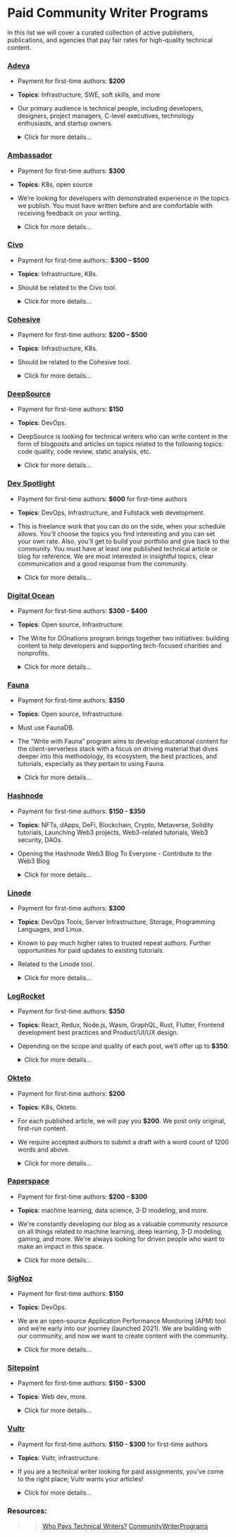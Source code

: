 # Paid Community Writer Programs
In this list we will cover a curated collection of active publishers, publications, and agencies that pay fair rates for high-quality technical content.
### [Adeva](https://adevait.com/write-for-us?utm_source=referral&utm_medium=aggregator&utm_campaign=whopaystechnicalwriters.com)
- Payment for first-time authors: **$200** 
- **Topics**: Infrastructure, SWE, soft skills, and more
- Our primary audience is technical people, including developers, designers, project managers, C-level executives, technology enthusiasts, and startup owners.
  <details> <summary>Click for more details...</summary>
  
  - **Blog Types?**
    - The blog is divided into two parts, an engineering blog, and a business blog. The engineering blog revolves around highly technical content. Blog posts in this section are in-depth tutorials and how-to guides on a range of tech concepts geared towards developers.
    - The business blog focuses on trending topics like remote work, the future of work, agile talent, startups, and the workplace. Blog posts in this section are geared towards business-oriented readers.
  - **What should I write about?**
    - Each month, we’re focusing on a few specific topic areas, and we’re looking for authors who understand and can write in-depth resources on those topics.
    - Please find the topics [here](https://airtable.com/shrJmhz5QqOEPlz6V).
  - **Submission Guidelines**
    - Fill out the application form.
    - Make sure you provide a detailed outline for your post. We don't accept posts that have a missing or vague outline. Finished posts that haven't been previously approved by the content team will be rejected.
    - Wait for someone from the content team to reach out with the next steps.
    - If you don't hear from the content team in a few days, your submission has been rejected.
    - If your post is approved, someone from the content team will get in touch with more information on the next steps.
    - Don't start writing the post unless the content team gives you the green light.
    - Once you get the green light, you can start writing.
    - Submit the completed post for a review. The post can be sent in a Google document or in Dropbox Paper. If your post contains code blocks, please use Dropbox Paper.
    - The content team will review it and reach out with feedback. Please give a few days for the review process to take place.
    - You will receive an email from the content team informing you whether your post has passed the review or has been rejected. For your post to be approved, make sure you follow our writing guidelines.
    - Accepted posts will be queued for publishing.
    - We only accept 100% unique blog posts. Plagiarism or already published articles are strictly forbidden.
    - Keep in mind that our content team reserves the right to decline your written post if you didn’t follow the guidelines.
  </details>

### [Ambassador](https://www.getambassador.io/write-for-us/?utm_source=referral&utm_medium=aggregator&utm_campaign=whopaystechnicalwriters.com)
- Payment for first-time authors: **$300** 
- **Topics**: K8s, open source
- We’re looking for developers with demonstrated experience in the topics we publish. You must have written before and are comfortable with receiving feedback on your writing.
   <details> <summary>Click for more details...</summary>
  
  - **What should I write about?**
    - Tutorials, Opinion pieces, Ultimate Guides, and Case Studies
  - **Submission Guidelines**
    - Apply: Submit this form to indicate interest in participating in our guest author program. We will review your application and contact you to discuss the next steps.
    - Write: You will be expected to write the first draft of your article (up to 1,500 words) on Dropbox paper and submit it to us. The material must be original i.e. you can’t simply take an article you’ve already published and send it to us.
    - Collaborate: Get professional editing and feedback from our editorial team. You’d be expected to implement the editor’s feedback before we publish your article.
    - Publish: Your article will be published on our blog and publicized on our social channels.
    - Get Paid: Once your article has been published, you will be paid $300.
  </details>

### [Civo](https://www.civo.com/write-for-us?utm_source=referral&utm_medium=aggregator&utm_campaign=whopaystechnicalwriters.com)
- Payment for first-time authors:: **$300 – $500**
- **Topics**: Infrastructure, K8s.
- Should be related to the Civo tool.
   <details> <summary>Click for more details...</summary>
  
  - **Types of documentation?**
    - Tutorials: Walk-throughs and guides that demonstrate how to use a particular app or tool, or how to solve a certain problem.
    - How-to's: Step-by-step instructions on how to perform a certain task or deploy. Such as how to install a particular application or set up a load balancer.
    - Top-down guides: Overviews and high-level guides on broad topics or disciplines, such as a beginner's guide to machine learning or an analysis of the concept of chaos engineering
  - **What should I write about?**
    - Kubernetes tools: Walkthroughs for Kubernetes tools and apps that solve problems and improve productivity.
    - Deployment and automation: Walkthroughs for Kubernetes tools and apps that solve problems and improve productivity.
    - Data processing and storage: Object store, databases, machine learning, and related content.
  - **Submission Guidelines**
    - Submit your idea: Fix a technical problem, explore new tools,or write a guide for beginners. The choice is yours.
    - Start writing: Once your idea is accepted by our content team, start writing and submit a first draft.
    - Get paid: When your tutorial or guide is approved, edited, and published, you could earn up to $500.
    - For more information on how to prepare a tutorial, formatting, writing styles, and details on payment, please see our [writing guide](https://www.civo.com/learn/write-for-civo-guide).
  </details>
### [Cohesive](https://cohesiveso.notion.site/Cohesive-Writers-Program-114332379ec8444f8ca0ee774b805253)
- Payment for first-time authors: **$200 – $500**
- **Topics**: Infrastructure, K8s.
- Should be related to the Cohesive tool.
   <details> <summary>Click for more details...</summary>
  
  - **Submission Guidelines**
    - Apply with a topic/proposal [here](https://forms.gle/ZdDUzXSua3gqE1j68)
    - Once your proposal is accepted, our editors will get in touch and help you refine your title and outline. We will also decide on the mechanisms of the payout at this stage.
    - We will pay you **200$  - 500$** for each post published.
    - Write: We will share writing guides, best practices, and references that you can look at as you write your post. Our editors will also be in constant touch to help you anytime you need them.
    - Once the draft is finalized, we will publish the piece on our [blog](https://blog.cohesive.so).  Every piece will be accompanied by your bio and social media links. 
    - We will make the payout as we had agreed at the acceptance phase.
  </details>
### [DeepSource](https://deepsource.io/tech-writer/?utm_source=referral&utm_medium=aggregator&utm_campaign=whopaystechnicalwriters.com)
- Payment for first-time authors: **$150** 
- **Topics**: DevOps.
- DeepSource is looking for technical writers who can write content in the form of blogposts and articles on topics related to the following topics: code quality, code review, static analysis, etc.
   <details> <summary>Click for more details...</summary>
  
  - **Submission Guidelines**
    - If you have an interesting idea for a blogpost or an article on the following topics (code quality, code review, static analysis), write to tech-writer@deepsource.io with a proposal. The proposal should have a title and a brief overview of the article in 3-5 sentences. Do mention links to previous articles you've written. We will get back to you within a day with next steps.
    - We expect the draft to be sent for review in no more than 7 - 10 days per article.
    - You will be granted access to a document after your proposal is accepted. We generally revert back with end to end comments within 5 days after receiving the first draft. We prefer to keep the back and forth to the minimum possible.
    - After the article is published, we will pay you via PayPal or similar provider depending on your country of residence.
  </details>
### [Dev Spotlight](https://www.devspotlight.com/jobs/?utm_source=referral&utm_medium=aggregator&utm_campaign=whopaystechnicalwriters.com)
- Payment for first-time authors: **$600** for first-time authors
- **Topics**: DevOps, Infrastructure, and Fullstack web development.
- This is freelance work that you can do on the side, when your schedule allows. You'll choose the topics you find interesting and you can set your own rate. Also, you'll get to build your portfolio and give back to the community. You must have at least one published technical article or blog for reference. We are most interested in insightful topics, clear communication and a good response from the community.
   <details> <summary>Click for more details...</summary>
  
  - **Submission Guidelines**
    - Sign up and we'll email you available topics that match your interests, or you can suggest your own topic ideas.
    - When you see a topic you like, submit a bid with your estimated cost and timeline.
    - Write your article from home—or anywhere you'd like!
    - We'll review your article, publish it, and pay you.
  </details>
### [Digital Ocean](https://www.digitalocean.com/community/pages/write-for-digitalocean?utm_source=referral&utm_medium=aggregator&utm_campaign=whopaystechnicalwriters.com)
- Payment for first-time authors: **$300 - $400** 
- **Topics**: Open source, Infrastructure.
- The Write for DOnations program brings together two initiatives: building content to help developers and supporting tech-focused charities and nonprofits.
   <details> <summary>Click for more details...</summary>

  - **What should I write about?**
    - Basic Linux system administration: Are you a whiz at setting up SSH keys? Are you the one people come to when they can't find a file? Is your knowledge of environmental variables the envy of all? Share what you know by submitting a tutorial about system administration.
    - Linux tools: Are you a grep power user? Do you use Rsync to make backups a breeze? Are your systemd service files second to none? Help others reach your level of expertise by proposing a tutorial about Linux tools.
    - Docker tutorials: Do you make YAML files in Docker Compose that are works of art? Do you excel at keeping your Docker images clean? Does your Docker monitoring leave no container in the shadows? Give the community the benefit of your experience by writing a tutorial about Docker.
    - Security topics: Do you have fun configuring firewalls? Is WireGuard part of your standard toolbox? Have you got Suricata on speed dial? Help others secure their installations by submitting a tutorial about security.
    - Before you apply, explore the [Community](https://www.digitalocean.com/community) site to see the kinds of topics we publish and to get a feel for our style. 
  - What is the payout structure?
    - Authors typically receive **$300** per tutorial upon publication. The author then selects a single tech-focused charity or nonprofit or a group of nonprofits united by similar missions to receive a donation from DigitalOcean.
    - Most new tutorials are paid out at **$300**; complex production-focused topics may be paid out at up to $400. Updates for existing tutorials, such as distribution changes, are typically paid out at **$75** to **$150**, based on the number of changes and technical content. All payouts are at editorial discretion. 
  - **Submission Guidelines**
    - Apply: Apply to the program with your topic idea, an outline of your tutorial, and a writing sample that showcases your ability to explain your technical knowledge to others. We publish only original, first-run content under a Creative Commons license.
    - Collaborate: If you're accepted, you'll work with the editorial team to refine your topic and outline for your tutorial.
    - Write: Once your topic is approved, it's time to write. We provide resources to help you get started.
    - Review: Submit your first draft and collaborate one-on-one with a professional editor to prepare your work for publication. The editor will complete a technical review and will provide developmental feedback about your work.
    - Revise: Based on your editor’s notes, you’ll revise your tutorial. (Sometimes a few times!) Our goal is to ensure that your tutorial works (technically), aligns with our style, and will help our community grow their skills.
    - Publish: After revisions, your editor will send your payment, publish your article, make your charitable contribution—and ask what you want to write about next. DigitalOcean will also promote your article across all of our social networks (Twitter, LinkedIn, and Facebook).
    - Repeat: Build a relationship with the editorial team by suggesting new articles that you want to write.
  </details>
### [Fauna](https://fauna.com/blog/write-with-fauna?utm_source=referral&utm_medium=aggregator&utm_campaign=whopaystechnicalwriters.com)
- Payment for first-time authors: **$350**
- **Topics**: Open source, Infrastructure.
- Must use FaunaDB.
- The “Write with Fauna” program aims to develop educational content for the client-serverless stack with a focus on driving material that dives deeper into this methodology, its ecosystem, the best practices, and tutorials, especially as they pertain to using Fauna. 
   <details> <summary>Click for more details...</summary>

  - **What should I write about?**
    - Application development using popular Javascript frameworks (React, Angular, Vue, RedwoodJS, Svelte, Next.js, etc.), serverless functions and Fauna
    - Cloud-native development using languages such as Java, Python, Go, NodeJS etc. using Fauna, and hosted on AWS, GCP, Azure or Digital Ocean
    - Architectural discussions or best practices on building full stack serverless apps, microservices, APIs and other paradigms
    - Data modeling strategies for Fauna, with real-world business applications as examples
    - Fauna step-by-step tutorials, tips and tricks based on your own experiences
    - Stack compare and contrasts for various frameworks, pros and cons of use
   - Submission Guidelines
    - Submit your proposal with a topic and an abstract using [this form](https://www2.fauna.com/write-with-fauna).
    - Fauna will review your submission promptly. If selected, we will contact you to discuss the outline, schedule, placement, and reward.
    - The author will build the content and periodically review with our editors until completion.
    - Throughout the process, Fauna resources will help you with your topics, questions, keywords, content, and edits.
    - Upon completion, the author will be compensated with the agreed-upon payment, determined by the length and complexity of the content.
  </details>
### [Hashnode](https://web3.hashnode.com/contribute-to-the-web3-blog?utm_source=referral&utm_medium=aggregator&utm_campaign=whopaystechnicalwriters.com#heading-payment-model)
- Payment for first-time authors: **$150 - $350**
- **Topics**: NFTs, dApps, DeFi, Blockchain, Crypto, Metaverse, Solidity tutorials, Launching Web3 projects, Web3-related tutorials, Web3 security, DAOs.
- Opening the Hashnode Web3 Blog To Everyone - Contribute to the Web3 Blog
   <details> <summary>Click for more details...</summary>

   - **Submission Guidelines**
    - So if you think that you are a good fit and you want to contribute to our Web3 blog, you can give us some information about you using this form, where you can also attach your first article.
    - Once we review it, our editorial team will reach out.
    - Please make sure you attach an article.
    - Take me to the form
    - Once your first article is approved, the submission process gets much simpler for your next article.
    - You will now have access to the Hashnode Web3 blog, where you can submit articles to be reviewed directly without going through the form.
    - All you have to do is to write the article in the Hashnode editor and submit it to the Hashnode Web3 blog.
    - Here's how that works:
      - When you are done writing your article, hit publish.
      - Change the blog from your personal blog to the Hashnode Web3 blog.
      - You can now hit publish, and an editor will be notified.
      - That's it! Once submitted, you can expect to hear back from an editor within a few days with comments or the good news that the article has been published.
    - **Payment model**
      - We are now changing the payment model to a tired one. This will ensure faster payouts, clear expectations on payments, and better organization.
        - 1000 - 1700 words ($250)
        - 1700 - 2200 ($300)
        - 2200 - 2700+ ($350)
        - 3000+ words (Reach out if you have an idea for a large guide)
      - We support payment via Stripe or direct wire transfer.
  </details>
### [Linode](https://www.linode.com/lp/write-for-linode/?utm_source=referral&utm_medium=aggregator&utm_campaign=whopaystechnicalwriters.com)
- Payment for first-time authors: **$300**
- **Topics**: DevOps Tools, Server Infrastructure, Storage, Programming Languages, and Linux.
- Known to pay much higher rates to trusted repeat authors. Further opportunities for paid updates to existing tutorials.
- Related to the Linode tool.
   <details> <summary>Click for more details...</summary>

  - **Types of documentation?**
    - Tutorials: An exploration of a technology's capabilities, but without a specific end-goal (example: Solving Real World Problems With Bash Scripts - A Tutorial).
    - How-to Guides: Guides that result in a ready-to-use installation of server software, similar to a recipe (example: How to Deploy Istio with Kubernetes).
    - Overviews: Conceptual overviews of a technology (example: A Beginner's Guide to Kubernetes).
    - Troubleshooting: Help guides for a given technology (example: Troubleshooting SSH).
  - **Submission Guidelines**
    - Linode's library is hosted on GitHub, and by contributing to the library, you'll be adding to your portfolio on GitHub. Our library is also maintained under the docs-as-code methodology, where the tools you use to write documentation are the same tools used to write software. As a contributor, you'll be:
      - authoring your drafts in Markdown;
      - previewing your drafts with Hugo, our static site generator;
      - version controlling your work with Git; and
      - reviewing Linode's automatic unit tests of your drafts, which will check for spelling, styling, and other issues.
    - Note: If you’re not familiar with one or more of these tools, we’ll provide resources to help you adopt them.
  - **Payment model**
    - You will be paid a minimum of $400 for original guides. Updates to existing guides start at $100 each.
  </details>
### [LogRocket](https://blog.logrocket.com/become-a-logrocket-guest-author/?utm_source=referral&utm_medium=aggregator&utm_campaign=whopaystechnicalwriters.com#utm_source%3Dreferral%26utm_medium%3Daggregator%26utm_campaign%3Dwhopaystechnicalwriters.com)
- Payment for first-time authors: **$350**
- **Topics**: React, Redux, Node.js, Wasm, GraphQL, Rust, Flutter, Frontend development best practices and Product/UI/UX design.
- Depending on the scope and quality of each post, we’ll offer up to **$350**.
   <details> <summary>Click for more details...</summary>
 
  - **Submission Guidelines**
    - Want to get started? Fill out [this form](https://blog.logrocket.com/become-a-logrocket-guest-author/?utm_source=referral&utm_medium=aggregator&utm_campaign=whopaystechnicalwriters.com#utm_source%3Dreferral%26utm_medium%3Daggregator%26utm_campaign%3Dwhopaystechnicalwriters.com:~:text=Want%20to%20get%20started%3F%20Fill%20out%20this%20form.%20If%20you%E2%80%99re%20a%20good%20fit%2C%20one%20of%20our%20team%20members%20will%20get%20back%20to%20you). If you’re a good fit, one of our team members will get back to you
  </details>
### [Okteto](https://www.okteto.com/tech-writer/?utm_source=referral&utm_medium=aggregator&utm_campaign=whopaystechnicalwriters.com)
- Payment for first-time authors: **$200** 
- **Topics**: K8s, Okteto.
- For each published article, we will pay you **$200**. We post only original, first-run content.
- We require accepted authors to submit a draft with a word count of 1200 words and above.
   <details> <summary>Click for more details...</summary>
 
  - **Submission Guidelines**
    - Apply to the program with your topic idea and outline.
    - If accepted, collaborate with the Okteto team to refine your topic and outline for your post.
    - Write the article, and submit the first draft to the Okteto team.
    - Send a zip file containing all the images used in the draft to writers@okteto.com.
    - The Okteto team will work with you to edit your draft.
    - Once it's ready, we'll send you your payment and schedule your draft to be published.
    - Please include the following in your proposal:
      - Title of the post.
      - Overview of the content (3-5 sentences is enough).
      - Main takeaway of the content.
  </details>
### [Paperspace](https://blog.paperspace.com/write-for-paperspace/?utm_source=referral&utm_medium=aggregator&utm_campaign=whopaystechnicalwriters.com)
- Payment for first-time authors: **$200 - $300**
- **Topics**: machine learning, data science, 3-D modeling, and more.
- We're constantly developing our blog as a valuable community resource on all things related to machine learning, deep learning, 3-D modeling, gaming, and more. We're always looking for driven people who want to make an impact in this space.
   <details> <summary>Click for more details...</summary>
 
  - **What Should I Write About?**
    - 3-D modeling, animation, rendering, etc.
    - Explaining answers to popular questions (e.g. "Should I use PyTorch or TensorFlow?") in-depth
    - Projects involving or focusing on specific ML/DL libraries (PyTorch, TensorFlow, Scikit-learn, etc.)
    - Profiling / benchmarking recent models
    - Natural language processing
    - Computer vision
    - Hot topics in AI/ML/DL
    - Technical deep-dives
    - Framework comparisons
    - Toolset overviews
    - Best practices
    - How-to's
  - **Submission Guidelines**
    - Apply [here](https://forms.gle/39xhcNrMWZo1BqGS8).
  </details>
### [SigNoz](https://signoz.io/technical-writer-program/?utm_source=referral&utm_medium=aggregator&utm_campaign=whopaystechnicalwriters.com)
- Payment for first-time authors: **$150**
- **Topics**: DevOps.
- We are an open-source Application Performance Monitoring (APM) tool and we’re early into our journey (launched 2021). We are building with our community, and now we want to create content with the community.
   <details> <summary>Click for more details...</summary>
 
  - **What Should I Write About?**
    - Using SigNoz to monitor applications written in different languages and frameworks. For example, [this article](https://signoz.io/blog/opentelemetry-fastapi/). We want to make it easier for more devs to use SigNoz, so help us out!
    - OpenTelemetry, for more info visit the official website. It’s an open-source project under Cloud Native Computing Foundation, and there is a huge community behind it. As it’s an emerging technology, it is a very good topic to write about and educate fellow devs.
    - Distributed tracing: It’s a concept essential to monitor applications based on microservices applications.
    - Application performance monitoring: It’s a broad topic and relates to everything you do to measure and monitor your application’s performance. Feel free to tell us what you know, and what you would want to share.
    - Observability: The new buzz in the town, or quite old already? We will love to have both beginner and experienced perspectives on this.
    - DevOps: Any topic that helps DevOps engineers with their workflow is a good topic for us. For example, tutorials on Docker, Kubernetes, and other DevOps tools are topics that we are interested in.
  - **Submission Guidelines**
    - You just need to reach out to ankit.anand@signoz.io with an interesting idea and a short proposal. Once your proposal is accepted, we will provide you with a Notion workspace to get started.
    - We pay $150 per published article. We pay via PayPal for international transfers, and via bank accounts for Indian transfers.
    - How long should the article be? We expect the articles to be somewhere between 1000-1500 words.
    - How long should each article take? We expect the draft to be sent for review in no more than 7-10 days per article
    - Where will I write the article? How is the review process? We will give you access to a Notion page for writing the article. We will get back with comments within 2-3 business days on the article and will try to keep the back and forth to the minimum
  </details>
### [Sitepoint](https://www.sitepoint.com/write-for-us/?utm_source=referral&utm_medium=aggregator&utm_campaign=whopaystechnicalwriters.com)
- Payment for first-time authors: **$150 - $300** 
- **Topics**: Web dev, more.
   <details> <summary>Click for more details...</summary>
 
  - **What Should I Write About?**
    - Front-end architecture
    - Web performance and accessibility
    - JavaScript topics from beginner to advanced
    - Frameworks like React, Vue, Svelte, Solid.js, Next.js, Gatsby, and runtimes like Node and Deno
    - Python — from data science to Django
    - Rust, the rise of WebAssembly, and serverless computing
    - Tailwind CSS, Figma, and Webflow
    - Notion, Airtable, and Zapier
  - **Submission Guidelines**
    - If you’re interested in becoming a SitePoint contributor, the first step is to fill out our [pitch form](https://forms.clickup.com/6925539/f/6kb73-1362/V4CZ3QI288BBCBDE1C). We look forward to hearing from you!
  </details>
### [Vultr](https://www.sitepoint.com/write-for-us/?utm_source=referral&utm_medium=aggregator&utm_campaign=whopaystechnicalwriters.com)
- Payment for first-time authors: **$150 - $300** for first-time authors
- **Topics**: Vultr, infrastructure.
- If you are a technical writer looking for paid assignments, you've come to the right place; Vultr wants your articles!
   <details> <summary>Click for more details...</summary>
 
  - **Write about**
    - Installation Guides are step-by-step installation and configuration instructions. The majority of our documents are installation guides.
    - Quickstart Guides are useful for users who need a cheat sheet. For example, they know they need to open a port in a firewall but don't know the exact command.
    - Best Practices are short documents that explain the best way to do a particular task.
    - Troubleshooting Guides are step-by-step instructions to resolve common problems.
    - Frequently Asked Questions are common questions with short answers, rarely more than one paragraph, and link to other documents as much as possible.
  - **Program Rules**
    - Your account must be in good standing for the previous 60 days to request an assignment.
    - You must link a payment method to your Vultr account to be eligible for assignments. See the FAQ below for more details.
    - You must request an assignment before submitting articles to Vultr Docs.
    - Articles must be in English, with proper spelling and grammar. See our style guide for more information.
    - You must submit original content that has not been previously published by anyone, including yourself. Vultr has a zero-tolerance policy for plagiarism, including self-plagiarism.
    - Articles published by Vultr are exclusive to Vultr Docs. Do not publish the article elsewhere without written permission from Vultr.
    - We may reuse the content as needed or rewrite it to improve readability.
    - At your request, we may publish your name as the author of the article. We may decline to give you credit if the article required extensive editing by our team.
    - Do not mention other providers that offer similar services to Vultr.
    - Use a minimum number of URL links to resources outside Vultr Docs.
    - Violations of any program rules may lead to suspension from the Docs program and disqualify your future submissions.
  - **Payment Model**
    - New articles that are ready to publish without editing by Vultr are eligible for the highest payments and an author's byline.
      - New articles greater than 1500 words are eligible for up to $600.
      - New articles between 750 and 1500 words are eligible for up to $300.
      - New articles less than 750 words are eligible for up to $150.
  - **Submission Guidelines**
    - Choose a title from our [assignment dashboard](https://vultrdocs.notion.site/).
    - Log in to your Vultr account.
    - Make your assignment request through the Request Article form. Please include a link to the specific assignment you are requesting.
    - Make sure we've approved your assignment before you begin writing. We may have suggestions, questions, or updates to the assignment notes. We will notify you when your assignment is ready.
    - Please edit and test your article.
    - Upload your completed article to the [Vultr Docs team](https://my.vultr.com/docs/submit/?_gl=1*1nfgymq*_ga*MTY0Mjc0MjYxNS4xNjY0NTEwMDI1*_ga_K6536FHN4D*MTY2NDUxMDAyNC4xLjAuMTY2NDUxMDAyNC4wLjAuMA..).
    - We will review your article and provide status reports via the ticket system at each step.
    - If we approve the article, we will send you a payment proposal.
  </details>

### Resources:
>> [Who Pays Technical Writers?](https://whopaystechnicalwriters.com/?)
>> [CommunityWriterPrograms](https://github.com/malgamves/CommunityWriterPrograms)